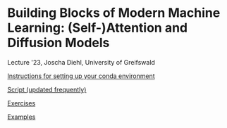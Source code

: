 # Building Blocks of Modern Machine Learning: (Self-)Attention and Diffusion Models

Lecture '23, Joscha Diehl, University of Greifswald

[Instructions for setting up your conda environment](conda-setup)

[Script (updated frequently)](script)

[Exercises](exercises)

[Examples](examples)

